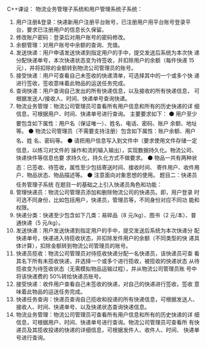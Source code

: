 C++课设：
物流业务管理子系统和用户管理系统子系统：
1) 用户注册&登录：快递新用户注册平台账号，已注册用户用平台账号登录平
台，要求已注册用户的信息长久保留。
2) 修改账户密码：登录后对用户账号的密码修改。
3) 余额管理：对用户账号中余额的查询、充值。
4) 发送快递：用户申请发送快递到指定用户的手中，提交发送后系统为本次快
递分配快递单号，本次快递状态变为待签收，并扣除用户的余额（每件快递
15 元），并将扣除的金额转到物流公司管理员的账号。
5) 接受快递：用户可查看自己未签收的快递清单，可选择其中的一个或多个快
递进行签收，签收意味着此物品的运送任务完成。
6) 查询快递：用户查询自己发出的所有快递信息，以及接收的所有快递信息，
可根据发送人/接收人、时间、快递单号查询快递。
7) 物流业务管理：物流公司管理员可查看所有用户信息和所有的历史快递的详
细信息，可根据用户、时间、快递单号进行查询。
主要要求如下：
⚫ 用户至少要包含如下属性：用户名（保证唯一）、姓名、电话、密码、账户
余额、地址等。
⚫ 物流公司管理员（不需要支持注册）包含如下属性：账户余额、用户名、姓
名、密码等。
⚫ 请把用户信息写入到文件中（要求使用文件存储一定信息，以练习对文件的
操作和流的输入输出），实现数据持久化。物流公司、快递快件等信息也要
求持久化，持久化方式不做要求。
⚫ 物品一共有两种状态：已签收、待签收，属性至少包括寄送时间、接收时间、
寄件用户、收件用户、物品状态、物品描述等。
⚫ 注意面向对象思想的使用。
题目二：快递员任务管理子系统
在题目一的基础之上引入快递员角色和功能：
1) 管理快递员：物流公司管理员添加和删除物流公司的快递员。即，用户登录
时可选不同身份，比如包括用户，快递员，管理员等，不同身份对应不同功
能和权限。
2) 快递分类：快递至少包含如下几类：易碎品（8 元/kg）、图书（2 元/本）、普
通快递（5 元/kg）。
3) 发送快递：用户发送快递到指定用户的手中，提交发送后系统为本次快递分
配快递单号，快递进入待揽收状态，并扣除发件用户的余额（不同类型的快
递具体计算），扣除金额转到物流公司管理员的账号。
4) 快递员揽收：物流公司管理员对待揽收快递分配一名快递员，该快递员可查
看其名下所有未揽收快递，并选择一个或多个进行揽收，被揽收的快递状态
从待揽收变为待签收状态（无需模拟物品运输过程），并从物流公司管理员账
号中将该快递费的 50%转给快递员账号。
5) 接受快递：收件用户查看自己未签收的快递，对自己的快递进行签收，签收
意味着此物品的运送任务完成。
6) 快递任务查询：快递员查询自己揽收和投递的所有快递信息，可根据发送人、
接收人、时间、快递单号、以及快递状态查询快递信息。
7) 物流业务管理：物流公司管理员可查看所有用户信息和所有的历史快递的详
细信息，可根据用户、时间、快递单号进行查询。物流公司管理员可查看所
有快递员及其揽收投递的快递的详细信息，可根据发件人、收件人、时间、
快递单号进行查询。
